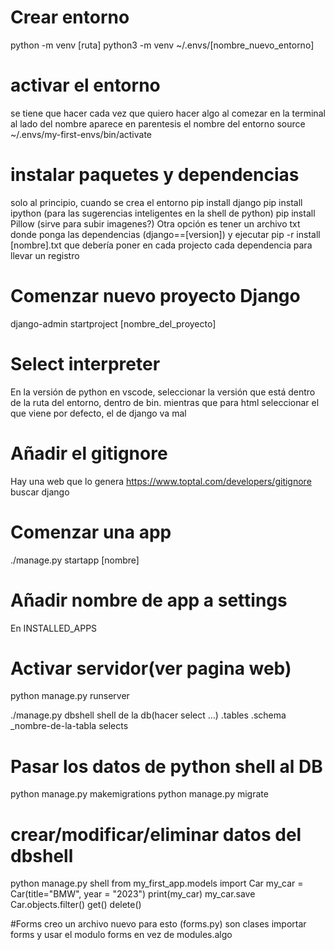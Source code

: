 # Crear entorno
python -m venv [ruta]
python3 -m venv ~/.envs/[nombre_nuevo_entorno]
# activar el entorno
se tiene que hacer cada vez que quiero hacer algo al comezar
en la terminal al lado del nombre aparece en parentesis el nombre del entorno
source  ~/.envs/my-first-envs/bin/activate
# instalar paquetes y dependencias
solo al principio, cuando se crea el entorno
pip install django
pip install ipython (para las sugerencias inteligentes en la shell de python)
pip install Pillow (sirve para subir imagenes?)
Otra opción es tener un archivo txt donde ponga las dependencias (django==[version]) y ejecutar pip -r install [nombre].txt
que debería poner en cada projecto cada dependencia para llevar un registro
# Comenzar nuevo proyecto Django
django-admin startproject [nombre_del_proyecto]
# Select interpreter
En la versión de python en vscode, seleccionar la versión que está dentro de la ruta del entorno, dentro de bin.
mientras que para html seleccionar el que viene por defecto, el de django va mal
# Añadir el gitignore
Hay una web que lo genera
https://www.toptal.com/developers/gitignore
buscar django
# Comenzar una app
./manage.py startapp [nombre]
# Añadir nombre de app a settings 
En INSTALLED_APPS
# Activar servidor(ver pagina web)
python manage.py runserver

./manage.py dbshell shell de la db(hacer select …)
.tables
.schema _nombre-de-la-tabla
selects


# Pasar los datos de python shell al DB
python manage.py makemigrations
python manage.py migrate

# crear/modificar/eliminar datos del dbshell
python manage.py shell 
from my_first_app.models import Car
my_car = Car(title="BMW", year = "2023")
print(my_car)
my_car.save
Car.objects.filter()
get()
delete()

#Forms
creo un archivo nuevo para esto (forms.py)
son clases
importar forms y usar el modulo forms en vez de modules.algo